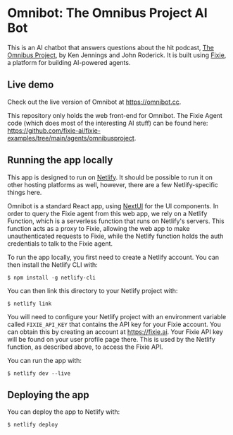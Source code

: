 # Omnibot: The Omnibus Project AI Bot

This is an AI chatbot that answers questions about the hit podcast,
[The Omnibus Project](https://www.omnibusproject.com/), by Ken Jennings and
John Roderick. It is built using [Fixie](https://fixie.ai), a platform for
building AI-powered agents.

## Live demo

Check out the live version of Omnibot at https://omnibot.cc.

This repository only holds the web front-end for Omnibot. The Fixie Agent code (which
does most of the interesting AI stuff) can be found here:
https://github.com/fixie-ai/fixie-examples/tree/main/agents/omnibusproject.

## Running the app locally

This app is designed to run on [Netlify](https://www.netlify.com/). It should be possible
to run it on other hosting platforms as well, however, there are a few Netlify-specific
things here.

Omnibot is a standard React app, using [NextUI](https://nextui.org/) for the UI components.
In order to query the Fixie agent from this web app, we rely on a Netlify Function,
which is a serverless function that runs on Netlify's servers. This function acts as a
proxy to Fixie, allowing the web app to make unauthenticated requests to Fixie, while
the Netlify function holds the auth credentials to talk to the Fixie agent.

To run the app locally, you first need to create a Netlify account.
You can then install the Netlify CLI with:
```
$ npm install -g netlify-cli
```
You can then link this directory to your Netlify project with:
```
$ netlify link
```
You will need to configure your Netlify project with an environment variable called
`FIXIE_API_KEY` that contains the API key for your Fixie account. You can obtain this by
creating an account at https://fixie.ai. Your Fixie API key will be found on your user
profile page there. This is used by the Netlify function, as described above, to access
the Fixie API.

You can run the app with:

```
$ netlify dev --live
```

## Deploying the app

You can deploy the app to Netlify with:

```
$ netlify deploy
```